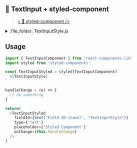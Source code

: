 ## 💅 TextInput + styled-component 

> [< 💅 styled-component />](https://www.styled-components.com/)


<details>
<summary>:file_folder: TextInputStyle.js</summary>

```js
import { css } from 'styled-components'
import { JoyTheme, Font } from './JoyTheme'

export default css`
  font-family: ${Font.DEFAULT};
  box-sizing: border-box;
  height: 44px;
  width: 100%;
  border: 1px solid ${JoyTheme.NAVY};
  border-radius: 8px;
  background-color: ${JoyTheme.WHITE};
  color: ${JoyTheme.NAVY};
  font-size: 16px;
  padding-left:12px;

  :focus {
    outline: none;
    border: solid 1px ${JoyTheme.TAN};
  }

  :disabled {
    color: ${JoyTheme.GREY};
    background: ${JoyTheme.LIGHT_GREY};
  }

  &.error{
    border: solid 1px ${JoyTheme.DANGER};
  }
`
```
</details>

## Usage

```js
import { TextInputComponent } from 'react-components-lib'
import styled from 'styled-components'

const TextInputStyled = styled(TextInputComponent)`
  ${TextInputStyle}
`

handleChange = (e) => {
  // do something
}

return(
  <TextInputStyled
    fieldId={text("Field ID (name)", "TextInputStyle")}
    type={'text'}
    placeholder={'Styled Component'}
    onChange={this.handleChange}
  />
)

```